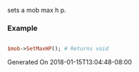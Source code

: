 sets a mob max h p.
### Example

```perl

$mob->SetMaxHP(); # Returns void
```


Generated On 2018-01-15T13:04:48-08:00